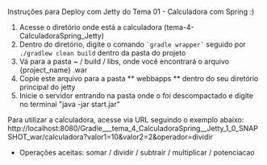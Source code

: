 Instruções para Deploy com Jetty do Tema 01 - Calculadora com Spring :)


1. Acesse o diretório onde está a calculadora (tema-4-CalculadoraSpring_Jetty)
2. Dentro do diretório, digite o comando `` `gradle wrapper` `` seguido por ` ./gradlew clean build`  dentro da pasta do projeto
3. Vá para a pasta ~ / build / libs, onde você encontrará o arquivo {project_name} .war
4. Copie este arquivo para a pasta ** webbapps ** dentro do seu diretório principal do jetty
5. Inicie o servidor entrando na pasta onde o foi descompactado e digite no terminal "java -jar start.jar"

Para utilizar a calculadora, acesse via URL seguindo o exemplo abaixo:
http://localhost:8080/Gradle___tema_4_CalculadoraSpring__Jetty_1_0_SNAPSHOT_war/calculadora?valor1=10&valor2=2&operador=dividir

- Operações aceitas: somar / dividir / subtrair / multiplicar / potenciacao
